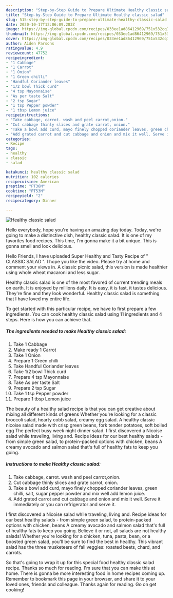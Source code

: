 ```yaml
---
description: "Step-by-Step Guide to Prepare Ultimate Healthy classic salad"
title: "Step-by-Step Guide to Prepare Ultimate Healthy classic salad"
slug: 515-step-by-step-guide-to-prepare-ultimate-healthy-classic-salad
date: 2020-10-17T12:06:09.283Z
image: https://img-global.cpcdn.com/recipes/033ee1ad86412969/751x532cq70/healthy-classic-salad-recipe-main-photo.jpg
thumbnail: https://img-global.cpcdn.com/recipes/033ee1ad86412969/751x532cq70/healthy-classic-salad-recipe-main-photo.jpg
cover: https://img-global.cpcdn.com/recipes/033ee1ad86412969/751x532cq70/healthy-classic-salad-recipe-main-photo.jpg
author: Aiden Parsons
ratingvalue: 4.9
reviewcount: 47752
recipeingredient:
- "1 Cabbage"
- "1 Carrot"
- "1 Onion"
- "1 Green chilli"
- "Handful Coriander leaves"
- "1/2 bowl Thick curd"
- "4 tsp Mayonnaise"
- "As per taste Salt"
- "2 tsp Sugar"
- "1 tsp Pepper powder"
- "1 tbsp Lemon juice"
recipeinstructions:
- "Take cabbage, carrot. wash and peel carrot,onion."
- "Cut cabbage thinly slices and grate carrot, onion."
- "Take a bowl add curd, mayo finely chopped coriander leaves, green chilli, salt, sugar pepper powder and mix well add lemon juice."
- "Add grated carrot and cut cabbage and onion and mix it well. Serve it immediately or you can refrigerator and serve it."
categories:
- Recipe
tags:
- healthy
- classic
- salad

katakunci: healthy classic salad 
nutrition: 102 calories
recipecuisine: American
preptime: "PT36M"
cooktime: "PT53M"
recipeyield: "2"
recipecategory: Dinner

---
```



![Healthy classic salad](https://img-global.cpcdn.com/recipes/033ee1ad86412969/751x532cq70/healthy-classic-salad-recipe-main-photo.jpg)

Hello everybody, hope you're having an amazing day today. Today, we're going to make a distinctive dish, healthy classic salad. It is one of my favorites food recipes. This time, I'm gonna make it a bit unique. This is gonna smell and look delicious.

Hello Friends, I have uploaded Super Healthy and Tasty Recipe of &#34; CLASSIC SALAD &#34;. I hope you like the video. Please try at home and comment your views in. A classic picnic salad, this version is made healthier using whole wheat macaroni and less sugar.

Healthy classic salad is one of the most favored of current trending meals on earth. It is enjoyed by millions daily. It is easy, it is fast, it tastes delicious. They're fine and they look wonderful. Healthy classic salad is something that I have loved my entire life.


To get started with this particular recipe, we have to first prepare a few ingredients. You can cook healthy classic salad using 11 ingredients and 4 steps. Here is how you can achieve that.

<!--inarticleads1-->

##### The ingredients needed to make Healthy classic salad:

1. Take 1 Cabbage
1. Make ready 1 Carrot
1. Take 1 Onion
1. Prepare 1 Green chilli
1. Take Handful Coriander leaves
1. Take 1/2 bowl Thick curd
1. Prepare 4 tsp Mayonnaise
1. Take As per taste Salt
1. Prepare 2 tsp Sugar
1. Take 1 tsp Pepper powder
1. Prepare 1 tbsp Lemon juice


The beauty of a healthy salad recipe is that you can get creative about mixing all different kinds of greens Whether you&#39;re looking for a classic broccoli salad, hearty cobb salad, creamy egg salad. A healthy classic nicoise salad made with crisp green beans, fork tender potatoes, soft boiled egg The perfect busy week night dinner salad. I first discovered a Nicoise salad while traveling, living and. Recipe ideas for our best healthy salads - from simple green salad, to protein-packed options with chicken, beans A creamy avocado and salmon salad that&#39;s full of healthy fats to keep you going. 

<!--inarticleads2-->

##### Instructions to make Healthy classic salad:

1. Take cabbage, carrot. wash and peel carrot,onion.
1. Cut cabbage thinly slices and grate carrot, onion.
1. Take a bowl add curd, mayo finely chopped coriander leaves, green chilli, salt, sugar pepper powder and mix well add lemon juice.
1. Add grated carrot and cut cabbage and onion and mix it well. Serve it immediately or you can refrigerator and serve it.


I first discovered a Nicoise salad while traveling, living and. Recipe ideas for our best healthy salads - from simple green salad, to protein-packed options with chicken, beans A creamy avocado and salmon salad that&#39;s full of healthy fats to keep you going. Believe it or not, all salads are not healthy salads! Whether you&#39;re looking for a chicken, tuna, pasta, bean, or a boosted green salad, you&#39;ll be sure to find the best in healthy. This vibrant salad has the three musketeers of fall veggies: roasted beets, chard, and carrots. 

So that's going to wrap it up for this special food healthy classic salad recipe. Thanks so much for reading. I'm sure that you can make this at home. There is gonna be more interesting food in home recipes coming up. Remember to bookmark this page in your browser, and share it to your loved ones, friends and colleague. Thanks again for reading. Go on get cooking!
